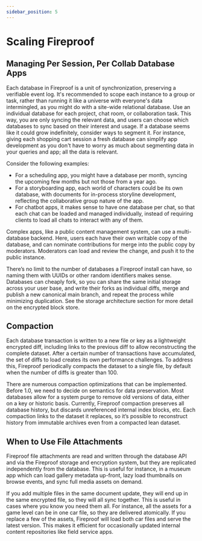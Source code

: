 ```yaml
---
sidebar_position: 5
---
```


<!-- Figures:
Session Management: A diagram showing how to manage per session, per collab database apps.
Compaction Process: A flowchart showing the process of compaction in the context of scaling Fireproof.
Binary Attachments Usage: A diagram showing when to use binary attachments in the context of scaling Fireproof. -->


# Scaling Fireproof

## Managing Per Session, Per Collab Database Apps

Each database in Fireproof is a unit of synchronization, preserving a verifiable event log. It's recommended to scope each instance to a group or task, rather than running it like a universe with everyone's data intermingled, as you might do with a site-wide relational database. Use an individual database for each project, chat room, or collaboration task. This way, you are only syncing the relevant data, and users can choose which databases to sync based on their interest and usage. If a database seems like it could grow indefinitely, consider ways to segment it. For instance, giving each shopping cart session a fresh database can simplify app development as you don't have to worry as much about segmenting data in your queries and app; all the data is relevant.

Consider the following examples:

* For a scheduling app, you might have a database per month, syncing the upcoming few months but not those from a year ago.
* For a storyboarding app, each world of characters could be its own database, with documents for in-process storyline development, reflecting the collaborative group nature of the app.
* For chatbot apps, it makes sense to have one database per chat, so that each chat can be loaded and managed individually, instead of requiring clients to load all chats to interact with any of them.

Complex apps, like a public content management system, can use a multi-database backend. Here, users each have their own writable copy of the database, and can nominate contributions for merge into the public copy by moderators. Moderators can load and review the change, and push it to the public instance.

There’s no limit to the number of databases a Fireproof install can have, so naming them with UUIDs or other random identifiers makes sense. Databases can cheaply fork, so you can share the same initial storage across your user base, and write their forks as individual diffs, merge and publish a new canonical main branch, and repeat the process while minimizing duplication. See the storage architecture section for more detail on the encrypted block store.

## Compaction

Each database transaction is written to a new file or key as a lightweight encrypted diff, including links to the previous diff to allow reconstructing the complete dataset. After a certain number of transactions have accumulated, the set of diffs to load creates its own performance challenges. To address this, Fireproof periodically compacts the dataset to a single file, by default when the number of diffs is greater than 100.

There are numerous compaction optimizations that can be implemented. Before 1.0, we need to decide on semantics for data preservation. Most databases allow for a system purge to remove old versions of data, either on a key or historic basis. Currently, Fireproof compaction preserves all database history, but discards unreferenced internal index blocks, etc. Each compaction links to the dataset it replaces, so it’s possible to reconstruct history from immutable archives even from a compacted lean dataset.

## When to Use File Attachments

Fireproof file attachments are read and written through the database API and via the Fireproof storage and encryption system, but they are replicated independently from the database. This is useful for instance, in a museum app which can load gallery metadata up-front, lazy load thumbnails on browse events, and sync full media assets on demand.

If you add multiple files in the same document update, they will end up in the same encrypted file, so they will all sync together. This is useful in cases where you know you need them all. For instance, all the assets for a game level can be in one car file, so they are delivered atomically. If you replace a few of the assets, Fireproof will load both car files and serve the latest version. This makes it efficient for occasionally updated internal content repositories like field service apps.


